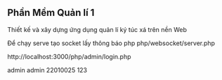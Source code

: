 ## Phần Mềm Quản lí 1
Thiết kế và xây dựng ứng dụng quản lí ký túc xá trên nền Web

Để chạy serve tạo socket lấy thông báo
php php/websocket/server.php

http://localhost:3000/php/admin/login.php

admin admin
22010025 123